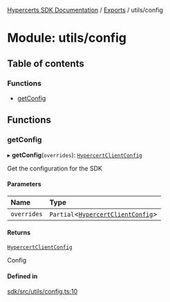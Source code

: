 [Hypercerts SDK Documentation](../README.md) / [Exports](../modules.md) / utils/config

# Module: utils/config

## Table of contents

### Functions

- [getConfig](utils_config.md#getconfig)

## Functions

### getConfig

▸ **getConfig**(`overrides`): [`HypercertClientConfig`](types_client.md#hypercertclientconfig)

Get the configuration for the SDK

#### Parameters

| Name        | Type                                                                         |
| :---------- | :--------------------------------------------------------------------------- |
| `overrides` | `Partial`<[`HypercertClientConfig`](types_client.md#hypercertclientconfig)\> |

#### Returns

[`HypercertClientConfig`](types_client.md#hypercertclientconfig)

Config

#### Defined in

[sdk/src/utils/config.ts:10](https://github.com/Network-Goods/hypercerts/blob/4e6c302/sdk/src/utils/config.ts#L10)
